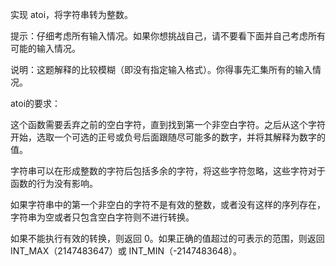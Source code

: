 实现 atoi，将字符串转为整数。

提示：仔细考虑所有输入情况。如果你想挑战自己，请不要看下面并自己考虑所有可能的输入情况。

说明：这题解释的比较模糊（即没有指定输入格式）。你得事先汇集所有的输入情况。

 

atoi的要求：

这个函数需要丢弃之前的空白字符，直到找到第一个非空白字符。之后从这个字符开始，选取一个可选的正号或负号后面跟随尽可能多的数字，并将其解释为数字的值。

字符串可以在形成整数的字符后包括多余的字符，将这些字符忽略，这些字符对于函数的行为没有影响。

如果字符串中的第一个非空白的字符不是有效的整数，或者没有这样的序列存在，字符串为空或者只包含空白字符则不进行转换。

如果不能执行有效的转换，则返回 0。如果正确的值超过的可表示的范围，则返回 INT_MAX（2147483647）或 INT_MIN（-2147483648）。